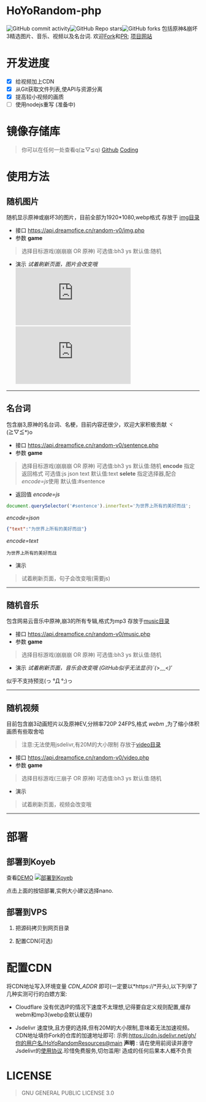 # HoYoRandom-php

![GitHub commit activity](https://img.shields.io/github/commit-activity/m/dreamofice/HoYoRandom-php)![GitHub Repo stars](https://img.shields.io/github/stars/dreamofice/HoYoRandom-php)![GitHub forks](https://img.shields.io/github/forks/dreamofice/HoYoRandom-php)
包括原神&崩坏3精选图片、音乐、视频以及名台词.
欢迎[Fork](https://github.com/DreamOfIce/HoYoRandom-php/fork)和[PR](https://github.com/DreamOfIce/HoYoRandom-php/pulls);
[项目网站](https://www.dreamofice.cn/project/HoYoRandom/)

# 开发进度
*   [x] 给视频加上CDN
*   [x] 从Git获取文件列表,使API与资源分离
*   [x] 提高较小视频的画质
*   [ ] 使用nodejs重写 (准备中)

# 镜像存储库

> 你可以在任何一处查看q(≧▽≦q)
> [Github](https://github.com/DreamOfIce/HoYoRandom-php)
> [Coding](https://dreamofice.coding.net/public/public/HoYoRandom-PHP/git/files)

# 使用方法

## 随机图片

随机显示原神或崩坏3的图片，目前全部为1920*1080,webp格式
存放于 [img目录](/img)

*   接口
    https://api.dreamofice.cn/random-v0/img.php
*   参数
    **game**

> 选择目标游戏(崩崩崩 OR 原神)
> 可选值:bh3 ys
> 默认值:随机

*   演示
    *试着刷新页面，图片会改变哦*
    ![崩3随机图片](https://api.dreamofice.cn/random-v0/img.php?game=bh3 "这是随机的哦")
    ![原神随机图片](https://api.dreamofice.cn/random-v0/img.php?game=ys "这是随机的哦")

***

## 名台词

包含崩3,原神的名台词、名梗，目前内容还很少，欢迎大家积极贡献  ヾ(≧▽≦*)o

*   接口
    https://api.dreamofice.cn/random-v0/sentence.php
*   参数
    **game**

> 选择目标游戏(崩崩崩 OR 原神)
> 可选值:bh3 ys
> 默认值:随机
> **encode**
> 指定返回格式
> 可选值:js json text
> 默认值:text
> **selete**
> 指定选择器,配合*encode=js*使用
> 默认值:#sentence

*   返回值
    *encode=js*

```javascript
document.querySelector('#sentence').innerText='为世界上所有的美好而战';
```

*encode=json*

```json
{"text":"为世界上所有的美好而战"}
```

*encode=text*

    为世界上所有的美好而战

*   演示

> 试着刷新页面，句子会改变哦(需要js)

***

## 随机音乐

包含网易云音乐中原神,崩3的所有专辑,格式为mp3
存放于[music目录](/music)

*   接口
    https://api.dreamofice.cn/random-v0/music.php
*   参数
    **game**

> 选择目标游戏(崩崩崩 OR 原神)
> 可选值:bh3 ys
> 默认值:随机

*   演示
    *试着刷新页面，音乐会改变哦 (GitHub似乎无法显示)`(*>﹏<*)′*

似乎不支持预览(っ °Д °;)っ

***

## 随机视频

目前包含崩3动画短片以及原神EV,分辨率720P 24FPS,格式 *webm* ,为了缩小体积画质有些取舍哈

> 注意:无法使用jsdelivr,有20M的大小限制
> 存放于[video目录](/video)

*   接口
    https://api.dreamofice.cn/random-v0/video.php
*   参数
    **game**

> 选择目标游戏(三崩子 OR 原神)
> 可选值:bh3 ys
> 默认值:随机

*   演示

> 试着刷新页面，视频会改变哦

***

# 部署

## 部署到Koyeb

查看[DEMO](https://random-v0-dreamofice.koyeb.app)
[![部署到Koyeb](https://www.koyeb.com/static/images/deploy/button.svg)](https://app.koyeb.com/deploy?type=git&name=HoYoRandom&ports=8080;http;/&repository=github.com/DreamOfIce/HoYoRandom-php&branch=main)

点击上面的按钮部署,实例大小建议选择nano.

## 部署到VPS

1.  把源码拷贝到网页目录

2.  配置CDN(可选)

# 配置CDN

将CDN地址写入环境变量 *CDN_ADDR* 即可(一定要以*https://*开头),以下列举了几种实测可行的白嫖方案:

*   Cloudflare
    没有优选IP的情况下速度不太理想,记得要自定义规则配置,缓存webm和mp3(webp会默认缓存)

*   Jsdelivr
    速度快,且方便的选择,但有20M的大小限制,意味着无法加速视频。
    CDN地址填你Fork的仓库的加速地址即可:
    示例:https://cdn.jsdelivr.net/gh/你的用户名/HoYoRandomResources@main    **声明** : 请在使用前阅读并遵守Jsdelivr的[使用协议](https://www.jsdelivr.com/terms/acceptable-use-policy-jsdelivr-net).珍惜免费服务,切勿滥用!
    造成的任何后果本人概不负责


# LICENSE

> GNU GENERAL PUBLIC LICENSE 3.0
